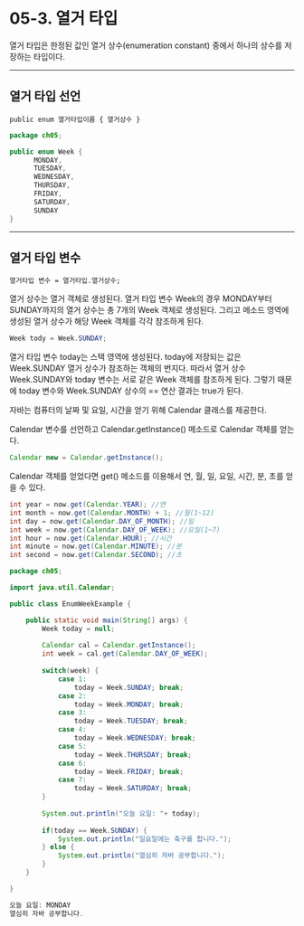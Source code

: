 # 05-3. 열거 타입
열거 타입은 한정된 값인 열거 상수(enumeration constant) 중에서 하나의 상수를 저장하는 타입이다. 
***
## 열거 타입 선언
```
public enum 열거타입이름 { 열거상수 }
```
```java
package ch05;

public enum Week {
	  MONDAY,
	  TUESDAY,
	  WEDNESDAY,
	  THURSDAY,
	  FRIDAY,
	  SATURDAY,
	  SUNDAY
}
```
***
## 열거 타입 변수
```
열거타입 변수 = 열거타입.열거상수;
```
열거 상수는 열거 객체로 생성된다. 
열거 타입 변수 Week의 경우 MONDAY부터 SUNDAY까지의 열거 상수는 총 7개의 Week 객체로 생성된다. 
그리고 메소드 영역에 생성된 열거 상수가 해당 Week 객체를 각각 참조하게 된다.
```java
Week tody = Week.SUNDAY;
```
열거 타입 변수 today는 스택 영역에 생성된다. 
today에 저장되는 값은 Week.SUNDAY 열거 상수가 참조하는 객체의 번지다. 
따라서 열거 상수 Week.SUNDAY와 today 변수는 서로 같은 Week 객체를 참조하게 된다. 
그렇기 때문에 today 변수와 Week.SUNDAY 상수의 == 연산 결과는 true가 된다.

자바는 컴퓨터의 날짜 및 요일, 시간을 얻기 위해 Calendar 클래스를 제공한다.

Calendar 변수를 선언하고 Calendar.getInstance() 메소드로 Calendar 객체를 얻는다.
```java
Calendar new = Calendar.getInstance();
```
Calendar 객체를 얻었다면 get() 메소드를 이용해서 연, 월, 일, 요일, 시간, 분, 초를 얻을 수 있다.
```java
int year = now.get(Calendar.YEAR); //연
int month = now.get(Calendar.MONTH) + 1; //월(1~12)
int day = now.get(Calendar.DAY_OF_MONTH); //일
int week = now.get(Calendar.DAY_OF_WEEK); //요일(1~7)
int hour = now.get(Calendar.HOUR); //시간
int minute = now.get(Calendar.MINUTE); //분
int second = now.get(Calendar.SECOND); //초
```

```java
package ch05;

import java.util.Calendar;

public class EnumWeekExample {

	public static void main(String[] args) {
		Week today = null;
		
		Calendar cal = Calendar.getInstance();
		int week = cal.get(Calendar.DAY_OF_WEEK);
		
		switch(week) {
			case 1:
				today = Week.SUNDAY; break;
			case 2:
				today = Week.MONDAY; break;
			case 3:
				today = Week.TUESDAY; break;
			case 4:
				today = Week.WEDNESDAY; break;
			case 5:
				today = Week.THURSDAY; break;
			case 6:
				today = Week.FRIDAY; break;				
			case 7:
				today = Week.SATURDAY; break;		
		}
		
		System.out.println("오늘 요일: "+ today);
		
		if(today == Week.SUNDAY) {
			System.out.println("일요일에는 축구를 합니다.");
		} else {
			System.out.println("열심히 자바 공부합니다.");
		}
	}

}
```

```java
오늘 요일: MONDAY
열심히 자바 공부합니다.
```
